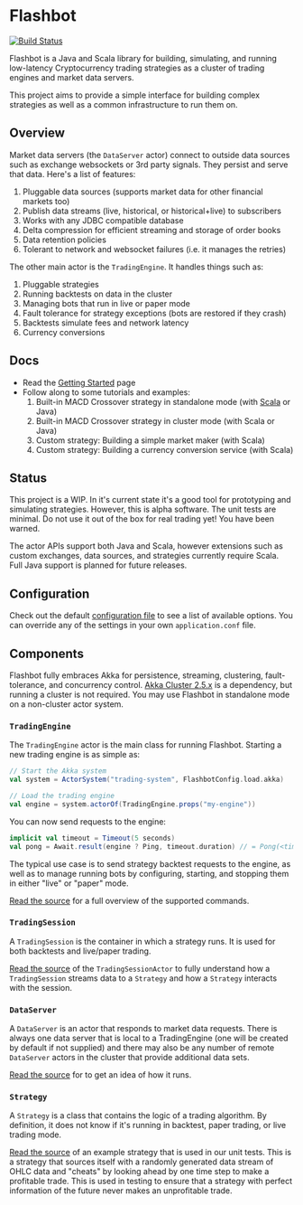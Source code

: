 # Flashbot
[![Build Status](https://travis-ci.org/infixtrading/flashbot.svg?branch=master)](https://travis-ci.org/infixtrading/flashbot)

Flashbot is a Java and Scala library for building, simulating, and running low-latency Cryptocurrency trading strategies as a cluster of trading engines and market data servers.

This project aims to provide a simple interface for building complex strategies as well as a common infrastructure to run them on.

## Overview
Market data servers (the `DataServer` actor) connect to outside data sources such as exchange websockets or 3rd party signals. They persist and serve that data. Here's a list of features:

  1. Pluggable data sources (supports market data for other financial markets too)
  2. Publish data streams (live, historical, or historical+live) to subscribers
  3. Works with any JDBC compatible database
  4. Delta compression for efficient streaming and storage of order books
  5. Data retention policies
  6. Tolerant to network and websocket failures (i.e. it manages the retries)

The other main actor is the `TradingEngine`. It handles things such as:

  1. Pluggable strategies
  2. Running backtests on data in the cluster
  3. Managing bots that run in live or paper mode
  4. Fault tolerance for strategy exceptions (bots are restored if they crash)
  5. Backtests simulate fees and network latency
  6. Currency conversions

## Docs

* Read the [Getting Started](https://github.com/infixtrading/flashbot/wiki/Getting-Started) page
* Follow along to some tutorials and examples:
  1. Built-in MACD Crossover strategy in standalone mode (with [Scala](http://google.com) or Java)
  2. Built-in MACD Crossover strategy in cluster mode (with Scala or Java)
  3. Custom strategy: Building a simple market maker (with Scala)
  4. Custom strategy: Building a currency conversion service (with Scala)

## Status
This project is a WIP. In it's current state it's a good tool for prototyping and simulating strategies. However, this is alpha software. The unit tests are minimal. Do not use it out of the box for real trading yet! You have been warned.

The actor APIs support both Java and Scala, however extensions such as custom exchanges, data sources, and strategies currently require Scala. Full Java support is planned for future releases.

## Configuration
Check out the default [configuration file](https://github.com/infixtrading/flashbot/blob/master/modules/server/src/main/resources/reference.conf) to see a list of available options. You can override any of the settings in your own `application.conf` file.

## Components
Flashbot fully embraces Akka for persistence, streaming, clustering, fault-tolerance, and concurrency control. [Akka Cluster 2.5.x](https://doc.akka.io/docs/akka/2.5/index-cluster.html) is a dependency, but running a cluster is not required. You may use Flashbot in standalone mode on a non-cluster actor system.

### `TradingEngine`
The `TradingEngine` actor is the main class for running Flashbot. Starting a new trading engine is as simple as:
```scala
// Start the Akka system
val system = ActorSystem("trading-system", FlashbotConfig.load.akka)

// Load the trading engine
val engine = system.actorOf(TradingEngine.props("my-engine"))
```

You can now send requests to the engine:
```scala
implicit val timeout = Timeout(5 seconds)
val pong = Await.result(engine ? Ping, timeout.duration) // = Pong(<timestamp>)
```

The typical use case is to send strategy backtest requests to the engine, as well as to manage running bots by configuring, starting, and stopping them in either "live" or "paper" mode.

[Read the source](https://github.com/infixtrading/flashbot/blob/master/modules/server/src/main/scala/com/infixtrading/flashbot/engine/TradingEngine.scala) for a full overview of the supported commands.

### `TradingSession`
A `TradingSession` is the container in which a strategy runs. It is used for both backtests and live/paper trading.

[Read the source](https://github.com/infixtrading/flashbot/blob/master/modules/server/src/main/scala/com/infixtrading/flashbot/engine/TradingSessionActor.scala) of the `TradingSessionActor` to fully understand how a `TradingSession` streams data to a `Strategy` and how a `Strategy` interacts with the session.


### `DataServer`
A `DataServer` is an actor that responds to market data requests. There is always one data server that is local to a TradingEngine (one will be created by default if not supplied) and there may also be any number of remote `DataServer` actors in the cluster that provide additional data sets.

[Read the source](https://github.com/infixtrading/flashbot/blob/master/modules/server/src/main/scala/com/infixtrading/flashbot/engine/DataServer.scala) for to get an idea of how it runs.

### `Strategy`
A `Strategy` is a class that contains the logic of a trading algorithm. By definition, it does not know if it's running in backtest, paper trading, or live trading mode.

[Read the source](https://github.com/infixtrading/flashbot/blob/master/modules/tests/jvm/src/main/scala/strategies/LookAheadCandleStrategy.scala) of an example strategy that is used in our unit tests. This is a strategy that sources itself with a randomly generated data stream of OHLC data and "cheats" by looking ahead by one time step to make a profitable trade. This is used in testing to ensure that a strategy with perfect information of the future never makes an unprofitable trade.

